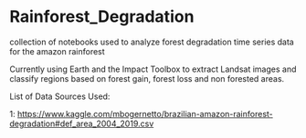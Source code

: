 # Rainforest_Degradation
collection of notebooks used to analyze forest degradation time series data for the amazon rainforest

Currently using Earth and the Impact Toolbox to extract Landsat images and classify regions based on forest gain, forest loss and non forested areas.

List of Data Sources Used:


1: https://www.kaggle.com/mbogernetto/brazilian-amazon-rainforest-degradation#def_area_2004_2019.csv
